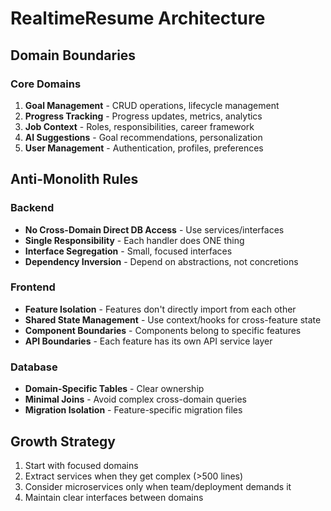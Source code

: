 # RealtimeResume Architecture

## Domain Boundaries

### Core Domains
1. **Goal Management** - CRUD operations, lifecycle management
2. **Progress Tracking** - Progress updates, metrics, analytics  
3. **Job Context** - Roles, responsibilities, career framework
4. **AI Suggestions** - Goal recommendations, personalization
5. **User Management** - Authentication, profiles, preferences

## Anti-Monolith Rules

### Backend
- **No Cross-Domain Direct DB Access** - Use services/interfaces
- **Single Responsibility** - Each handler does ONE thing
- **Interface Segregation** - Small, focused interfaces
- **Dependency Inversion** - Depend on abstractions, not concretions

### Frontend  
- **Feature Isolation** - Features don't directly import from each other
- **Shared State Management** - Use context/hooks for cross-feature state
- **Component Boundaries** - Components belong to specific features
- **API Boundaries** - Each feature has its own API service layer

### Database
- **Domain-Specific Tables** - Clear ownership
- **Minimal Joins** - Avoid complex cross-domain queries
- **Migration Isolation** - Feature-specific migration files

## Growth Strategy
1. Start with focused domains
2. Extract services when they get complex (>500 lines)
3. Consider microservices only when team/deployment demands it
4. Maintain clear interfaces between domains